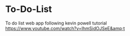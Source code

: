 # To-Do-List
To do list web app following kevin powell tutorial https://www.youtube.com/watch?v=IhmSidOJSeE&amp;t
